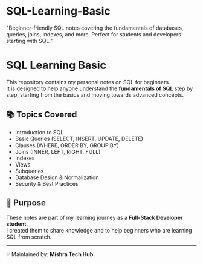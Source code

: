 # SQL-Learning-Basic
"Beginner-friendly SQL notes covering the fundamentals of databases, queries, joins, indexes, and more. Perfect for students and developers starting with SQL."

# SQL Learning Basic

This repository contains my personal notes on SQL for beginners.  
It is designed to help anyone understand the **fundamentals of SQL** step by step, starting from the basics and moving towards advanced concepts.  

## 📚 Topics Covered
- Introduction to SQL
- Basic Queries (SELECT, INSERT, UPDATE, DELETE)
- Clauses (WHERE, ORDER BY, GROUP BY)
- Joins (INNER, LEFT, RIGHT, FULL)
- Indexes
- Views
- Subqueries
- Database Design & Normalization
- Security & Best Practices

## 🎯 Purpose
These notes are part of my learning journey as a **Full-Stack Developer student**.  
I created them to share knowledge and to help beginners who are learning SQL from scratch.  

---

💡 Maintained by: **Mishra Tech Hub**
